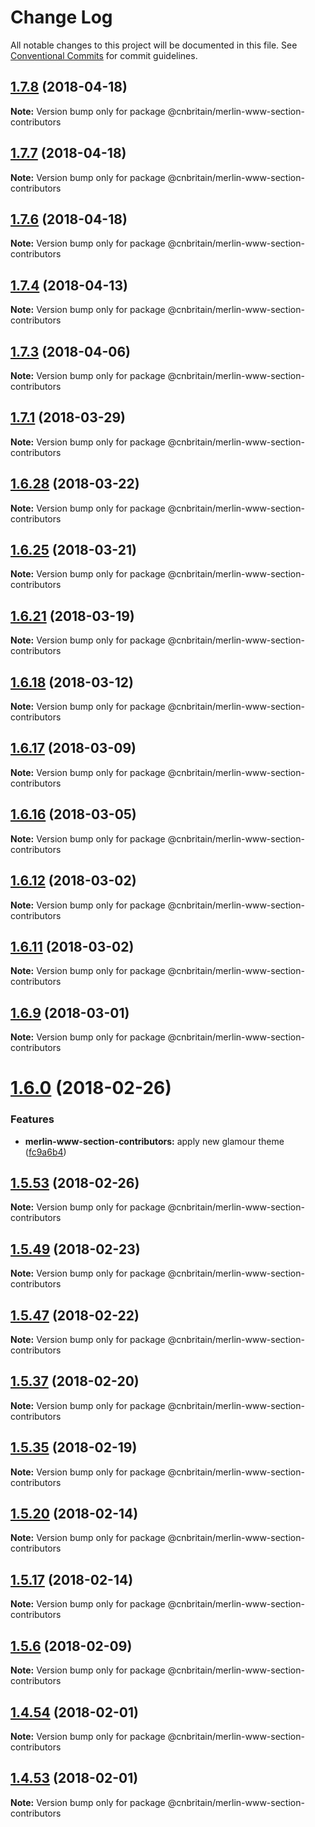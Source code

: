 # Change Log

All notable changes to this project will be documented in this file.
See [Conventional Commits](https://conventionalcommits.org) for commit guidelines.

<a name="1.7.8"></a>
## [1.7.8](https://github.com/cnduk/merlin-www-components/compare/@cnbritain/merlin-www-section-contributors@1.7.7...@cnbritain/merlin-www-section-contributors@1.7.8) (2018-04-18)




**Note:** Version bump only for package @cnbritain/merlin-www-section-contributors

<a name="1.7.7"></a>
## [1.7.7](https://github.com/cnduk/merlin-www-components/compare/@cnbritain/merlin-www-section-contributors@1.7.6...@cnbritain/merlin-www-section-contributors@1.7.7) (2018-04-18)




**Note:** Version bump only for package @cnbritain/merlin-www-section-contributors

<a name="1.7.6"></a>
## [1.7.6](https://github.com/cnduk/merlin-www-components/compare/@cnbritain/merlin-www-section-contributors@1.7.5...@cnbritain/merlin-www-section-contributors@1.7.6) (2018-04-18)




**Note:** Version bump only for package @cnbritain/merlin-www-section-contributors

<a name="1.7.4"></a>
## [1.7.4](https://github.com/cnduk/merlin-www-components/compare/@cnbritain/merlin-www-section-contributors@1.7.3...@cnbritain/merlin-www-section-contributors@1.7.4) (2018-04-13)




**Note:** Version bump only for package @cnbritain/merlin-www-section-contributors

<a name="1.7.3"></a>
## [1.7.3](https://github.com/cnduk/merlin-www-components/compare/@cnbritain/merlin-www-section-contributors@1.7.2...@cnbritain/merlin-www-section-contributors@1.7.3) (2018-04-06)




**Note:** Version bump only for package @cnbritain/merlin-www-section-contributors

<a name="1.7.1"></a>
## [1.7.1](https://github.com/cnduk/merlin-www-components/compare/@cnbritain/merlin-www-section-contributors@1.7.0...@cnbritain/merlin-www-section-contributors@1.7.1) (2018-03-29)




**Note:** Version bump only for package @cnbritain/merlin-www-section-contributors

<a name="1.6.28"></a>
## [1.6.28](https://github.com/cnduk/merlin-www-components/compare/@cnbritain/merlin-www-section-contributors@1.6.25...@cnbritain/merlin-www-section-contributors@1.6.28) (2018-03-22)




**Note:** Version bump only for package @cnbritain/merlin-www-section-contributors

<a name="1.6.25"></a>
## [1.6.25](https://github.com/cnduk/merlin-www-components/compare/@cnbritain/merlin-www-section-contributors@1.6.24...@cnbritain/merlin-www-section-contributors@1.6.25) (2018-03-21)




**Note:** Version bump only for package @cnbritain/merlin-www-section-contributors

<a name="1.6.21"></a>
## [1.6.21](https://github.com/cnduk/merlin-www-components/compare/@cnbritain/merlin-www-section-contributors@1.6.20...@cnbritain/merlin-www-section-contributors@1.6.21) (2018-03-19)




**Note:** Version bump only for package @cnbritain/merlin-www-section-contributors

<a name="1.6.18"></a>
## [1.6.18](https://github.com/cnduk/merlin-www-components/compare/@cnbritain/merlin-www-section-contributors@1.6.17...@cnbritain/merlin-www-section-contributors@1.6.18) (2018-03-12)




**Note:** Version bump only for package @cnbritain/merlin-www-section-contributors

<a name="1.6.17"></a>
## [1.6.17](https://github.com/cnduk/merlin-www-components/compare/@cnbritain/merlin-www-section-contributors@1.6.16...@cnbritain/merlin-www-section-contributors@1.6.17) (2018-03-09)




**Note:** Version bump only for package @cnbritain/merlin-www-section-contributors

<a name="1.6.16"></a>
## [1.6.16](https://github.com/cnduk/merlin-www-components/compare/@cnbritain/merlin-www-section-contributors@1.6.15...@cnbritain/merlin-www-section-contributors@1.6.16) (2018-03-05)




**Note:** Version bump only for package @cnbritain/merlin-www-section-contributors

<a name="1.6.12"></a>
## [1.6.12](https://github.com/cnduk/merlin-www-components/compare/@cnbritain/merlin-www-section-contributors@1.6.11...@cnbritain/merlin-www-section-contributors@1.6.12) (2018-03-02)




**Note:** Version bump only for package @cnbritain/merlin-www-section-contributors

<a name="1.6.11"></a>
## [1.6.11](https://github.com/cnduk/merlin-www-components/compare/@cnbritain/merlin-www-section-contributors@1.6.10...@cnbritain/merlin-www-section-contributors@1.6.11) (2018-03-02)




**Note:** Version bump only for package @cnbritain/merlin-www-section-contributors

<a name="1.6.9"></a>
## [1.6.9](https://github.com/cnduk/merlin-www-components/compare/@cnbritain/merlin-www-section-contributors@1.6.8...@cnbritain/merlin-www-section-contributors@1.6.9) (2018-03-01)




**Note:** Version bump only for package @cnbritain/merlin-www-section-contributors

<a name="1.6.0"></a>
# [1.6.0](https://github.com/cnduk/merlin-www-components/compare/@cnbritain/merlin-www-section-contributors@1.5.56...@cnbritain/merlin-www-section-contributors@1.6.0) (2018-02-26)


### Features

* **merlin-www-section-contributors:** apply new glamour theme ([fc9a6b4](https://github.com/cnduk/merlin-www-components/commit/fc9a6b4))




<a name="1.5.53"></a>
## [1.5.53](https://github.com/cnduk/merlin-www-components/compare/@cnbritain/merlin-www-section-contributors@1.5.52...@cnbritain/merlin-www-section-contributors@1.5.53) (2018-02-26)




**Note:** Version bump only for package @cnbritain/merlin-www-section-contributors

<a name="1.5.49"></a>
## [1.5.49](https://github.com/cnduk/merlin-www-components/compare/@cnbritain/merlin-www-section-contributors@1.5.48...@cnbritain/merlin-www-section-contributors@1.5.49) (2018-02-23)




**Note:** Version bump only for package @cnbritain/merlin-www-section-contributors

<a name="1.5.47"></a>
## [1.5.47](https://github.com/cnduk/merlin-www-components/compare/@cnbritain/merlin-www-section-contributors@1.5.46...@cnbritain/merlin-www-section-contributors@1.5.47) (2018-02-22)




**Note:** Version bump only for package @cnbritain/merlin-www-section-contributors

<a name="1.5.37"></a>
## [1.5.37](https://github.com/cnduk/merlin-www-components/compare/@cnbritain/merlin-www-section-contributors@1.5.36...@cnbritain/merlin-www-section-contributors@1.5.37) (2018-02-20)




**Note:** Version bump only for package @cnbritain/merlin-www-section-contributors

<a name="1.5.35"></a>
## [1.5.35](https://github.com/cnduk/merlin-www-components/compare/@cnbritain/merlin-www-section-contributors@1.5.34...@cnbritain/merlin-www-section-contributors@1.5.35) (2018-02-19)




**Note:** Version bump only for package @cnbritain/merlin-www-section-contributors

<a name="1.5.20"></a>
## [1.5.20](https://github.com/cnduk/merlin-www-components/compare/@cnbritain/merlin-www-section-contributors@1.5.19...@cnbritain/merlin-www-section-contributors@1.5.20) (2018-02-14)




**Note:** Version bump only for package @cnbritain/merlin-www-section-contributors

<a name="1.5.17"></a>
## [1.5.17](https://github.com/cnduk/merlin-www-components/compare/@cnbritain/merlin-www-section-contributors@1.5.16...@cnbritain/merlin-www-section-contributors@1.5.17) (2018-02-14)




**Note:** Version bump only for package @cnbritain/merlin-www-section-contributors

<a name="1.5.6"></a>
## [1.5.6](https://github.com/cnduk/merlin-www-components/compare/@cnbritain/merlin-www-section-contributors@1.5.5...@cnbritain/merlin-www-section-contributors@1.5.6) (2018-02-09)




**Note:** Version bump only for package @cnbritain/merlin-www-section-contributors

<a name="1.4.54"></a>
## [1.4.54](https://github.com/cnduk/merlin-www-components/compare/@cnbritain/merlin-www-section-contributors@1.4.53...@cnbritain/merlin-www-section-contributors@1.4.54) (2018-02-01)




**Note:** Version bump only for package @cnbritain/merlin-www-section-contributors

<a name="1.4.53"></a>
## [1.4.53](https://github.com/cnduk/merlin-www-components/compare/@cnbritain/merlin-www-section-contributors@1.4.52...@cnbritain/merlin-www-section-contributors@1.4.53) (2018-02-01)




**Note:** Version bump only for package @cnbritain/merlin-www-section-contributors
